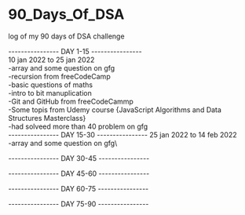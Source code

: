 # 90_Days_Of_DSA
log of my 90 days of DSA challenge

_-_-_-_-_-_-_-_-_-_-_-_-_-_-_-_- DAY 1-15 _-_-_-_-_-_-_-_-_-_-_-_-_-_-_-_-\
10 jan 2022 to 25 jan 2022\
-array and some question on gfg\
-recursion from freeCodeCamp\
-basic questions of maths\
-intro to bit manuplication\
-Git and GitHub from freeCodeCammp\
-Some topis from Udemy course {JavaScript Algorithms and Data Structures Masterclass}\
-had solveed more than 40 problem on gfg\
_-_-_-_-_-_-_-_-_-_-_-_-_-_-_-_- DAY 15-30 _-_-_-_-_-_-_-_-_-_-_-_-_-_-_-_-
25 jan 2022 to 14 feb 2022\
-array and some question on gfg\


_-_-_-_-_-_-_-_-_-_-_-_-_-_-_-_- DAY 30-45 _-_-_-_-_-_-_-_-_-_-_-_-_-_-_-_-


_-_-_-_-_-_-_-_-_-_-_-_-_-_-_-_- DAY 45-60 _-_-_-_-_-_-_-_-_-_-_-_-_-_-_-_-


_-_-_-_-_-_-_-_-_-_-_-_-_-_-_-_- DAY 60-75 _-_-_-_-_-_-_-_-_-_-_-_-_-_-_-_-


_-_-_-_-_-_-_-_-_-_-_-_-_-_-_-_- DAY 75-90 _-_-_-_-_-_-_-_-_-_-_-_-_-_-_-_-



